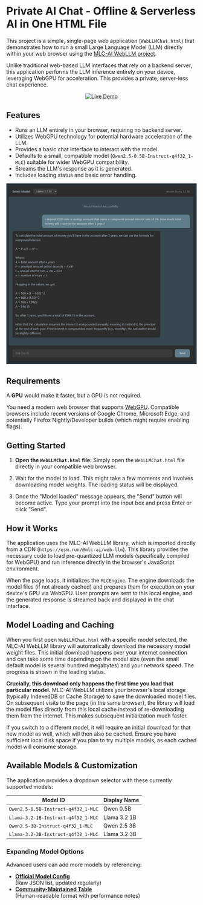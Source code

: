 # Private AI Chat - Offline & Serverless AI in One HTML File

This project is a simple, single-page web application (`WebLLMChat.html`) that demonstrates how to run a small Large Language Model (LLM) directly within your web browser using the [MLC-AI WebLLM project](https://github.com/mlc-ai/web-llm).

Unlike traditional web-based LLM interfaces that rely on a backend server, this application performs the LLM inference entirely on your device, leveraging WebGPU for acceleration. This provides a private, server-less chat experience.

<p align="center">
  <a href="https://glacode.github.io/WebLLMChat/">
    <img src="https://img.shields.io/badge/Live%20Demo-darkgreen" alt="Live Demo">
  </a>
</p>

## Features

* Runs an LLM entirely in your browser, requiring no backend server.
* Utilizes WebGPU technology for potential hardware acceleration of the LLM.
* Provides a basic chat interface to interact with the model.
* Defaults to a small, compatible model (`Qwen2.5-0.5B-Instruct-q4f32_1-MLC`) suitable for wider WebGPU compatibility.
* Streams the LLM's response as it is generated.
* Includes loading status and basic error handling.

![Project Screenshot](webllmchat.png)

## Requirements

A **GPU** would make it faster, but a GPU is not required.

You need a modern web browser that supports [WebGPU](https://developer.mozilla.org/en-US/docs/Web/API/WebGPU_API). Compatible browsers include recent versions of Google Chrome, Microsoft Edge, and potentially Firefox Nightly/Developer builds (which might require enabling flags).

## Getting Started

1.  **Open the `WebLLMChat.html` file:** Simply open the `WebLLMChat.html` file directly in your compatible web browser.

2.  Wait for the model to load. This might take a few moments and involves downloading model weights. The loading status will be displayed.

3.  Once the "Model loaded" message appears, the "Send" button will become active. Type your prompt into the input box and press Enter or click "Send".

## How it Works

The application uses the MLC-AI WebLLM library, which is imported directly from a CDN (`https://esm.run/@mlc-ai/web-llm`). This library provides the necessary code to load pre-quantized LLM models (specifically compiled for WebGPU) and run inference directly in the browser's JavaScript environment.

When the page loads, it initializes the `MLCEngine`. The engine downloads the model files (if not already cached) and prepares them for execution on your device's GPU via WebGPU. User prompts are sent to this local engine, and the generated response is streamed back and displayed in the chat interface.

## Model Loading and Caching

When you first open `WebLLMChat.html` with a specific model selected, the MLC-AI WebLLM library will automatically download the necessary model weight files. This initial download happens over your internet connection and can take some time depending on the model size (even the small default model is several hundred megabytes) and your network speed. The progress is shown in the loading status.

**Crucially, this download only happens the first time you load that particular model.** MLC-AI WebLLM utilizes your browser's local storage (typically IndexedDB or Cache Storage) to save the downloaded model files. On subsequent visits to the page (in the same browser), the library will load the model files directly from this local cache instead of re-downloading them from the internet. This makes subsequent initialization much faster.

If you switch to a different model, it will require an initial download for that new model as well, which will then also be cached. Ensure you have sufficient local disk space if you plan to try multiple models, as each cached model will consume storage.

## Available Models & Customization

The application provides a dropdown selector with these currently supported models:

|            Model ID                  | Display Name   |
|--------------------------------------|----------------|
| `Qwen2.5-0.5B-Instruct-q4f32_1-MLC` | Qwen 0.5B      |
| `Llama-3.2-1B-Instruct-q4f32_1-MLC` | Llama 3.2 1B   |
| `Qwen2.5-3B-Instruct-q4f32_1-MLC`   | Qwen 2.5 3B    |
| `Llama-3.2-3B-Instruct-q4f32_1-MLC` | Llama 3.2 3B   |

### Expanding Model Options
Advanced users can add more models by referencing:
- **[Official Model Config](https://github.com/mlc-ai/web-llm/blob/main/src/config.ts)**  
  (Raw JSON list, updated regularly)  
- **[Community-Maintained Table](https://github.com/mlc-ai/web-llm/issues/683)**  
  (Human-readable format with performance notes)  